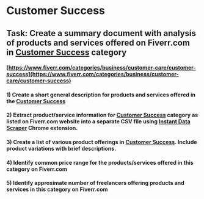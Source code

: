 # Customer Success
## Task: Create a summary document with analysis of products and services offered on Fiverr.com in [Customer Success](https://www.fiverr.com/categories/business/customer-care/customer-success) category
#### [https://www.fiverr.com/categories/business/customer-care/customer-success](https://www.fiverr.com/categories/business/customer-care/customer-success)
#### 1) Create a short general description for products and services offered in the [Customer Success](https://www.fiverr.com/categories/business/customer-care/customer-success)
#### 2) Extract product/service information for [Customer Success](https://www.fiverr.com/categories/business/customer-care/customer-success) category as listed on Fiverr.com website into a separate CSV file using [Instant Data Scraper](https://chrome.google.com/webstore/detail/instant-data-scraper/ofaokhiedipichpaobibbnahnkdoiiah) Chrome extension.
#### 3) Create a list of various product offerings in [Customer Success](https://www.fiverr.com/categories/business/customer-care/customer-success). Include product variations with brief descriptions.
#### 4) Identify common price range for the products/services offered in this category on Fiverr.com
#### 5) Identify approximate number of freelancers offering products and services in this category on Fiverr.com
